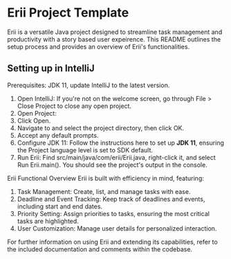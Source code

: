 # Erii Project Template
Erii is a versatile Java project designed to streamline task management and productivity with a story based user expeirence. This README outlines the setup process and provides an overview of Erii's functionalities.

## Setting up in IntelliJ
Prerequisites: JDK 11, update IntelliJ to the latest version.

1. Open IntelliJ: If you're not on the welcome screen, go through File > Close Project to close any open project.
  1. Open Project:
  1. Click Open.
  1. Navigate to and select the project directory, then click OK.
  1. Accept any default prompts.
1. Configure JDK 11: Follow the instructions here to set up **JDK 11**, ensuring the Project language level is set to SDK default.
1. Run Erii: Find src/main/java/com/erii/Erii.java, right-click it, and select Run Erii.main(). You should see the project's output in the console.

Erii Functional Overview
Erii is built with efficiency in mind, featuring:

1. Task Management: Create, list, and manage tasks with ease.
1. Deadline and Event Tracking: Keep track of deadlines and events, including start and end dates.
1. Priority Setting: Assign priorities to tasks, ensuring the most critical tasks are highlighted.
1. User Customization: Manage user details for personalized interaction.

For further information on using Erii and extending its capabilities, refer to the included documentation and comments within the codebase.
